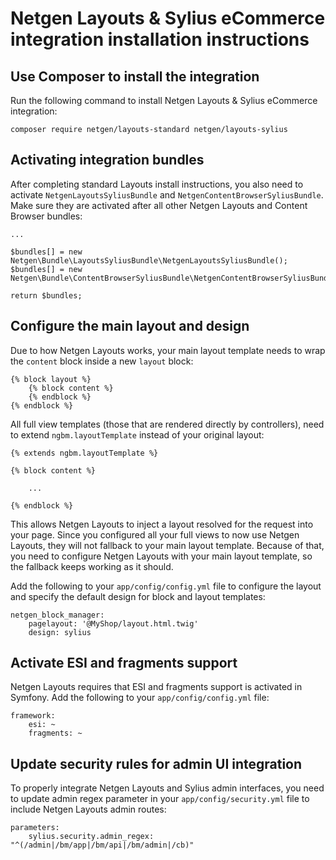Netgen Layouts & Sylius eCommerce integration installation instructions
=======================================================================

Use Composer to install the integration
---------------------------------------

Run the following command to install Netgen Layouts & Sylius eCommerce
integration:

```
composer require netgen/layouts-standard netgen/layouts-sylius
```

Activating integration bundles
------------------------------

After completing standard Layouts install instructions, you also need to
activate `NetgenLayoutsSyliusBundle` and `NetgenContentBrowserSyliusBundle`.
Make sure they are activated after all other Netgen Layouts and Content Browser bundles:

```
...

$bundles[] = new Netgen\Bundle\LayoutsSyliusBundle\NetgenLayoutsSyliusBundle();
$bundles[] = new Netgen\Bundle\ContentBrowserSyliusBundle\NetgenContentBrowserSyliusBundle();

return $bundles;
```

Configure the main layout and design
------------------------------------

Due to how Netgen Layouts works, your main layout template needs to wrap the
`content` block inside a new `layout` block:

```
{% block layout %}
    {% block content %}
    {% endblock %}
{% endblock %}

```

All full view templates (those that are rendered directly by controllers), need
to extend `ngbm.layoutTemplate` instead of your original layout:

```
{% extends ngbm.layoutTemplate %}

{% block content %}

    ...

{% endblock %}
```

This allows Netgen Layouts to inject a layout resolved for the request into
your page. Since you configured all your full views to now use Netgen Layouts,
they will not fallback to your main layout template. Because of that, you need
to configure Netgen Layouts with your main layout template, so the fallback
keeps working as it should.

Add the following to your `app/config/config.yml` file to configure the layout
and specify the default design for block and layout templates:

```
netgen_block_manager:
    pagelayout: '@MyShop/layout.html.twig'
    design: sylius
```

Activate ESI and fragments support
----------------------------------

Netgen Layouts requires that ESI and fragments support is activated in Symfony.
Add the following to your `app/config/config.yml` file:

```
framework:
    esi: ~
    fragments: ~
```

Update security rules for admin UI integration
----------------------------------------------

To properly integrate Netgen Layouts and Sylius admin interfaces, you need to
update admin regex parameter in your `app/config/security.yml` file to include
Netgen Layouts admin routes:

```
parameters:
    sylius.security.admin_regex: "^(/admin|/bm/app|/bm/api|/bm/admin|/cb)"
```
